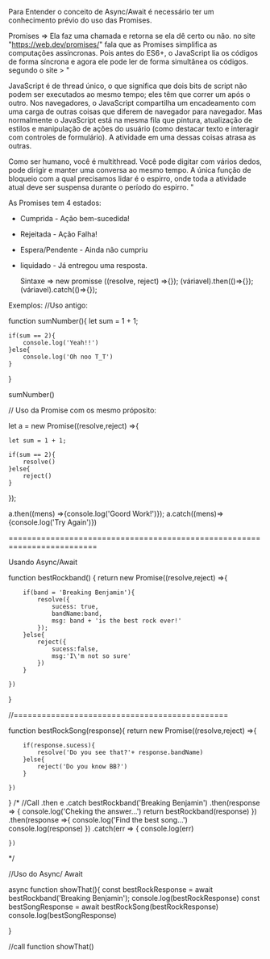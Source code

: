   Para Entender o conceito de Async/Await é necessário ter um conhecimento prévio do uso das Promises.
  
  Promises => Ela faz uma chamada e retorna se ela dê certo ou não. no site "https://web.dev/promises/" fala que as Promises simplifica as computações assíncronas. Pois antes do ES6+, o JavaScript lia os códigos de forma síncrona e agora ele pode ler de forma simultânea os códigos. 
  segundo o site > "
  
  JavaScript é de thread único, o que significa que dois bits de script não podem ser executados ao mesmo tempo; eles têm que correr um após o outro. Nos navegadores, o JavaScript compartilha um encadeamento com uma carga de outras coisas que diferem de navegador para navegador. Mas normalmente o JavaScript está na mesma fila que pintura, atualização de estilos e manipulação de ações do usuário (como destacar texto e interagir com controles de formulário). A atividade em uma dessas coisas atrasa as outras.

Como ser humano, você é multithread. Você pode digitar com vários dedos, pode dirigir e manter uma conversa ao mesmo tempo. A única função de bloqueio com a qual precisamos lidar é o espirro, onde toda a atividade atual deve ser suspensa durante o período do espirro. "

As Promises tem 4 estados:
* Cumprida - Ação bem-sucedida!
* Rejeitada - Ação Falha!
* Espera/Pendente - Ainda não cumpriu 
* liquidado - Já entregou uma resposta.
   
   Sintaxe => new promisse ((resolve, reject) =>{});
              (váriavel).then(()=>{});
              (váriavel).catch(()=>{});
              
Exemplos:
//Uso antigo:

function sumNumber(){
    let sum = 1 + 1;

    if(sum == 2){
        console.log('Yeah!!')
    }else{
        console.log('Oh noo T_T')
    }
}

sumNumber()

// Uso da Promise com os mesmo próposito: 

let a = new Promise((resolve,reject) =>{

    let sum = 1 + 1;

    if(sum == 2){
        resolve()
    }else{
        reject()
    }
});

a.then((mens) =>{console.log('Goord Work!')});
a.catch((mens)=>{console.log('Try Again')})

=========================================================================

Usando Async/Await

function bestRockband() {
    return new Promise((resolve,reject) =>{

        if(band = 'Breaking Benjamin'){
            resolve({
                sucess: true,
                bandName:band,
                msg: band + 'is the best rock ever!'
            });
        }else{
            reject({
                sucess:false,
                msg:'I\'m not so sure'
            })
        }

    })
}

//==============================================

function bestRockSong(response){
    return new Promise((resolve,reject) =>{

        if(response.sucess){
            resolve('Do you see that?'+ response.bandName)
        }else{
            reject('Do you know BB?')
        }

    })
}
/*
//Call .then e .catch
bestRockband('Breaking Benjamin')
    .then(response => {
        console.log('Cheking the answer...')
        return bestRockband(response)
    })
    .then(response =>{
        console.log('Find the best song...')
        console.log(response)
    })
    .catch(err => {
        console.log(err)

    })

*/

//Uso do Async/ Await

async function showThat(){
    const bestRockResponse = await bestRockband('Breaking Benjamin');
    console.log(bestRockResponse)
    const bestSongResponse = await bestRockSong(bestRockResponse)
    console.log(bestSongResponse)

}

//call function
showThat()
